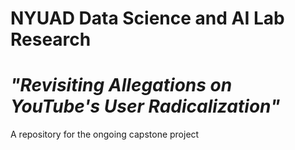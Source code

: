 # NYUAD Data Science and AI Lab Research
# ***"Revisiting Allegations on YouTube's User Radicalization"***
A repository for the ongoing capstone project
